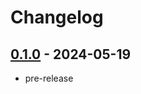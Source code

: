 # Changelog

## [0.1.0][] - 2024-05-19

- pre-release

[0.1.0]: https://github.com/kaicoh/dynamodel/releases/v0.1.0
